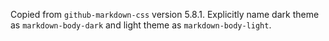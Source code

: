 Copied from `github-markdown-css` version 5.8.1.
Explicitly name dark theme as `markdown-body-dark` and light theme as `markdown-body-light`.
